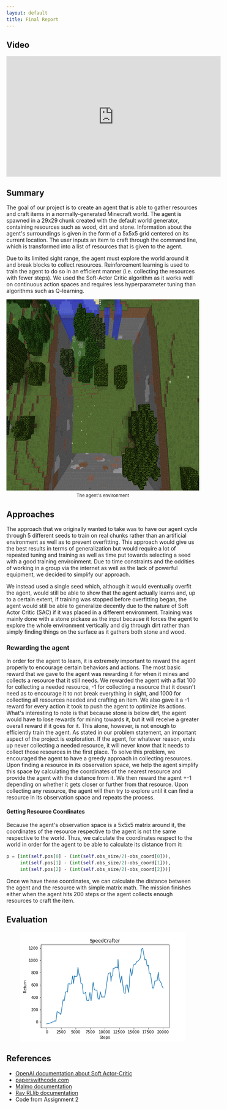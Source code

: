 ```yaml
---
layout: default
title: Final Report
---
```


## Video
<iframe width="560" height="315" src="https://www.youtube.com/embed/mEVgjwE8kqI" frameborder="0" allow="accelerometer; autoplay; encrypted-media; gyroscope; picture-in-picture" allowfullscreen style="margin:auto; display:block;"></iframe>

## Summary
The goal of our project is to create an agent that is able to gather resources and craft items in a normally-generated Minecraft world. The agent is spawned in a 29x29 chunk created with the default world generator, containing resources such as wood, dirt and stone. Information about the agent's surroundings is given in the form of a 5x5x5 grid centered on its current location. The user inputs an item to craft through the command line, which is transformed into a list of resources that is given to the agent.

Due to its limited sight range, the agent must explore the world around it and break blocks to collect resources. Reinforcement learning is used to train the agent to do so in an efficient manner (i.e. collecting the resources with fewer steps). We used the Soft-Actor Critic algorithm as it works well on continuous action spaces and requires less hyperparameter tuning than algorithms such as Q-learning.

<div style="text-align:center"><img src='https://raw.githubusercontent.com/jhnguyen521/SpeedCrafter/main/img/arena.png' width='750px' height='500px'/></div>
<div style="text-align:center"><small>The agent's environment</small></div>

## Approaches

The approach that we originally wanted to take was to have our agent cycle through 5 different seeds to train on real chunks rather than an artificial environment as well as to prevent overfitting. This approach would give us the best results in terms of generalization but would require a lot of repeated tuning and training as well as time put towards selecting a seed with a good training enviroinment. Due to time constraints and the oddities of working in a group via the internet as well as the lack of powerful equipment, we decided to simplify our approach.

We instead used a single seed which, although it would eventually overfit the agent, would still be able to show that the agent actually learns and, up to a certain extent, if training was stopped before overfitting began, the agent would still be able to generalize decently due to the nature of Soft Actor Critic (SAC) if it was placed in a different environment. Training was mainly done with a stone pickaxe as the input because it forces the agent to explore the whole environment vertically and dig through dirt rather than simply finding things on the surface as it gathers both stone and wood.

### Rewarding the agent
In order for the agent to learn, it is extremely important to reward the agent properly to encourage certain behaviors and actions. The most basic reward that we gave to the agent was rewarding it for when it mines and collects a resource that it still needs. We rewarded the agent with a flat 100 for collecting a needed resource, -1 for collecting a resource that it doesn't need as to encourage it to not break everything in sight, and 1000 for collecting all resources needed and crafting an item. We also gave it a -1 reward for every action it took to push the agent to optimize its actions. What's interesting to note is that because stone is below dirt, the agent would have to lose rewards for mining towards it, but it will receive a greater overall reward if it goes for it. This alone, however, is not enough to efficiently train the agent. As stated in our problem statement, an important aspect of the project is exploration. If the agent, for whatever reason, ends up never collecting a needed resource, it will never know that it needs to collect those resources in the first place. To solve this problem, we encouraged the agent to have a greedy approach in collecting resources. Upon finding a resource in its observation space, we help the agent simplify this space by calculating the coordinates of the nearest resource and provide the agent with the distance from it. We then reward the agent +-1 depending on whether it gets closer or further from that resource. Upon collecting any resource, the agent will then try to explore until it can find a resource in its observation space and repeats the process.

#### Getting Resource Coordinates
Because the agent's observation space is a 5x5x5 matrix around it, the coordinates of the resource respective to the agent is not the same respective to the world. Thus, we calculate the coordinates respect to the world in order for the agent to be able to calculate its distance from it:
```python
p = [int(self.pos[0] - (int(self.obs_size/2)-obs_coord[0])),
     int(self.pos[1] - (int(self.obs_size/2)-obs_coord[1])),
     int(self.pos[2] - (int(self.obs_size/2)-obs_coord[2]))]
```
Once we have these coordinates, we can calculate the distance between the agent and the resource with simple matrix math.
The mission finishes either when the agent hits 200 steps or the agent collects enough resources to craft the item.

## Evaluation
<div style="text-align:center"> <img src='https://raw.githubusercontent.com/jhnguyen521/SpeedCrafter/main/img/final_return_graph.png'/> </div>

## References

* [OpenAI documentation about Soft Actor-Critic](https://spinningup.openai.com/en/latest/algorithms/sac.html)
* [paperswithcode.com](https://paperswithcode.com/method/soft-actor-critic)
* [Malmo documentation](https://microsoft.github.io/malmo/0.30.0/Documentation/index.html)
* [Ray RLlib documentation](https://docs.ray.io/en/latest/rllib.html)
* Code from Assignment 2
